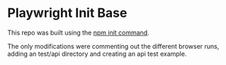# Playwright Init Base

This repo was built using the [npm init command](https://playwright.dev/docs/intro#using-init-command).

The only modifications were commenting out the different browser runs, adding an test/api directory and creating an api test example.
